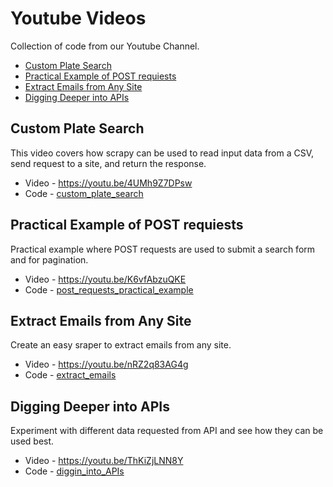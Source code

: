 # Youtube Videos

Collection of code from our Youtube Channel.

- [Custom Plate Search](#custom-plate-search)
- [Practical Example of POST requiests](#practical-example-of-post-requiests)
- [Extract Emails from Any Site](#extract-emails-from-any-site)
- [Digging Deeper into APIs](#digging-deeper-into-apis)


## Custom Plate Search

This video covers how scrapy can be used to read input data from a CSV, send request to a site, and return the response.

- Video - <https://youtu.be/4UMh9Z7DPsw>
- Code - [custom_plate_search](custom_plate_search)

## Practical Example of POST requiests

Practical example where POST requests are used to submit a search form and for pagination.

- Video - <https://youtu.be/K6vfAbzuQKE>
- Code -  [post_requests_practical_example](post_requests_practical_example)


## Extract Emails from Any Site
Create an easy sraper to extract emails from any site.

- Video - <https://youtu.be/nRZ2q83AG4g>
- Code -  [extract_emails](extract_emails)

## Digging Deeper into APIs

Experiment with different data requested from API and see how they can be used best.

- Video - <https://youtu.be/ThKiZjLNN8Y>
- Code - [diggin_into_APIs](diggin_into_APIs)
